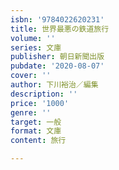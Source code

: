 ```yaml
---
isbn: '9784022620231'
title: 世界最悪の鉄道旅行
volume: ''
series: 文庫
publisher: 朝日新聞出版
pubdate: '2020-08-07'
cover: ''
author: 下川裕治／編集
description: ''
price: '1000'
genre: ''
target: 一般
format: 文庫
content: 旅行

---
```

